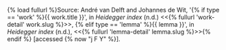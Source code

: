 {% load fullurl %}Source:
André van Delft and Johannes de Wit, '{% if type == 'work' %}{{ work.title }}', in _Heidegger index_ (n.d.) \<<{% fullurl 'work-detail' work.slug %}>\>,
{% elif type == 'lemma' %}{{ lemma }}', in _Heidegger index_ (n.d.), \<<{% fullurl 'lemma-detail' lemma.slug %}>\>{% endif %} [accessed {% now "j F Y" %}].